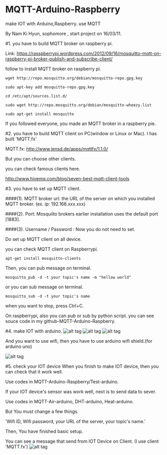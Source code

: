 # MQTT-Arduino-Raspberry
make IOT with Arduino,Raspberry. use MQTT

By Nam Ki Hyun, sophomore , start project on 16/03/11.

#1. you have to build MQTT broker on raspberry pi.

   Link: https://rasspberrypi.wordpress.com/2012/09/16/mosquitto-mqtt-on-raspberry-pi-broker-publish-and-subscribe-client/

   follow to install MQTT broker on raspberry pi.

    wget http://repo.mosquitto.org/debian/mosquitto-repo.gpg.key
   
    sudo apt-key add mosquitto-repo.gpg.key
   
    cd /etc/apt/sources.list.d/
   
    sudo wget http://repo.mosquitto.org/debian/mosquitto-wheezy.list
   
    sudo apt-get install mosquitto

   If you followed everyone, you made an MQTT broker in a raspberry pie.


#2. you have to build MQTT client on PC(window or Linux or Mac). I has built 'MQTT.fx'
  
   MQTT.fx:  http://www.jensd.de/apps/mqttfx/1.1.0/
  
   But you can choose other clients.

   you can check famous clients here.
  
   http://www.hivemq.com/blog/seven-best-mqtt-client-tools
  
#3. you have to set up MQTT client.
  
####(1). MQTT broker url: the URL of the server on which you installed MQTT broker. (ex. ip: 192.168.xxx.xxx)

####(2). Port: Mosquiito brokers earlier installation uses the default port [1883].

####(3). Username / Password : Now you do not need to set.
      
   Do set up MQTT client on all device.
      
   you can check MQTT client on Raspberrypi.
     
    apt-get install mosquitto-clients 

   Then, you can pub message on terminal.
   
    mosquitto_pub -d -t your topic's name -m "hellow world"
   
   or you can sub message on terminal.
   
    mosquitto_sub -d -t your topic's name
   
   when you want to stop, press Ctrl+C.
   
   On raspberrypi, also you can pub or sub by python script. you can see souce code in my github-MQTT-Arduino-Raspberry.
   
#4. make IOT with arduino.
   ![alt tag](https://github.com/DevKiHyun/MQTT-Arduino-Raspberry/blob/master/Image/DHT.PNG)
   ![alt tag](https://github.com/DevKiHyun/MQTT-Arduino-Raspberry/blob/master/Image/Heat%20Sensor.PNG)
   ![alt tag](https://github.com/DevKiHyun/MQTT-Arduino-Raspberry/blob/master/Image/Air-condition.PNG)
   
   And you want to use wifi, then you have to use arduino wifi shield.(for arduino uno)
   
   ![alt tag](https://github.com/DevKiHyun/MQTT-Arduino-Raspberry/blob/master/Image/arduino%20wifi%20shield.PNG)

#5. check your IOT device
   When you finish to make IOT device, then you can check that it work well.
   
   Use codes in MQTT-Arduino-Raspberry/Test-arduino.
   
   If your IOT device's sensor was work well, next is to send data to sever.
   
   Use codes in MQTT-Air-arduino, DHT-arduino, Heat-arduino.
   
   But You must change a few things.
   
   'Wifi ID, Wifi password, your URL of the server, your topic's name.'
   
   Then, You have finished basic setup.
   
   You can see a message that send from IOT Device on Client. (I use client 'MQTT.fx')
   ![alt tag](https://github.com/DevKiHyun/MQTT-Arduino-Raspberry/blob/master/Image/check.PNG)
   
   
   
   
   
